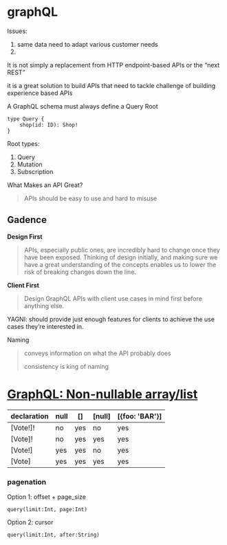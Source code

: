 # graphQL

Issues:

1. same data need to adapt various customer needs
2. 





It is not simply a replacement from HTTP endpoint-based APIs or the “next REST”

it is a great solution to build APIs that need to tackle  challenge of building experience based APIs

A GraphQL schema must always define a Query Root

```gql
type Query {
	shop(id: ID): Shop!
}
```

Root types:

1. Query
2. Mutation
3. Subscription





What Makes an API Great?

> APIs should be easy to use and hard to misuse



## Gadence

**Design First**

> APIs, especially public ones, are incredibly hard to change once they have been exposed. Thinking of design initially, and making sure we have a great understanding of the concepts enables us to lower the risk of breaking changes down the line.

**Client First**

> Design GraphQL APIs with client use cases in mind first  before anything else.

YAGNI:  should provide just enough features for clients to achieve the use cases they’re interested in.

Naming

> conveys information on what the API probably does
>
> consistency is king of naming

# [GraphQL: Non-nullable array/list](https://stackoverflow.com/questions/46770501/graphql-non-nullable-array-list)

| declaration | null | []   | [null] | [{foo: 'BAR'}] |
| ----------- | ---- | ---- | ------ | -------------- |
| [Vote!]!    | no   | yes  | no     | yes            |
| [Vote]!     | no   | yes  | yes    | yes            |
| [Vote!]     | yes  | yes  | no     | yes            |
| [Vote]      | yes  | yes  | yes    | yes            |



### pagenation

Option 1: offset + page_size

```
query(limit:Int, page:Int)
```

Option 2: cursor

```
query(limit:Int, after:String)
```

